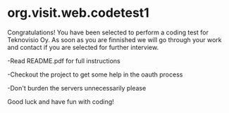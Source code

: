 # org.visit.web.codetest1
Congratulations! You have been selected to perform a coding test for Teknovisio Oy.
As soon as you are finnished we will go through your work and contact if you are selected for further interview.


-Read README.pdf for full instructions

-Checkout the project to get some help in the oauth process

-Don't burden the servers unnecessarily please


Good luck and have fun with coding!

